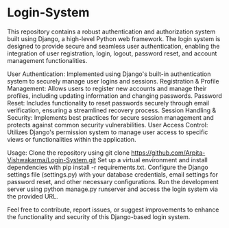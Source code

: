 # Login-System
This repository contains a robust authentication and authorization system built using Django, a high-level Python web framework. The login system is designed to provide secure and seamless user authentication, enabling the integration of user registration, login, logout, password reset, and account management functionalities.

User Authentication:
Implemented using Django's built-in authentication system to securely manage user logins and sessions.
Registration & Profile Management: Allows users to register new accounts and manage their profiles, including updating information and changing passwords.
Password Reset: Includes functionality to reset passwords securely through email verification, ensuring a streamlined recovery process.
Session Handling & Security: Implements best practices for secure session management and protects against common security vulnerabilities.
User Access Control: Utilizes Django's permission system to manage user access to specific views or functionalities within the application.

Usage:
Clone the repository using git clone https://github.com/Arpita-Vishwakarma/Login-System.git
Set up a virtual environment and install dependencies with pip install -r requirements.txt.
Configure the Django settings file (settings.py) with your database credentials, email settings for password reset, and other necessary configurations.
Run the development server using python manage.py runserver and access the login system via the provided URL.

Feel free to contribute, report issues, or suggest improvements to enhance the functionality and security of this Django-based login system.

